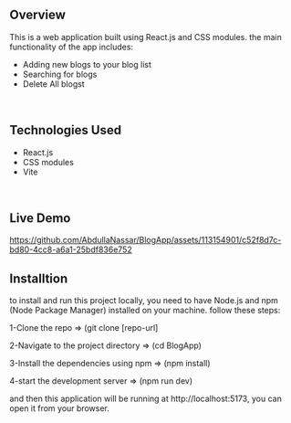 <h2>Overview</h2>
This is a web application built using React.js and CSS modules. 
the main functionality of the app includes:
<ul>
  <li>Adding new blogs to your blog list</li>
  <li>Searching for blogs</li>
  <li>Delete All blogst</li>
</ul>
<br/>

<h2>Technologies Used</h2>
<ul>
  <li>React.js</li>
  <li>CSS modules</li>
  <li>Vite</li>
</ul>
<br/>

<h2>Live Demo</h2>

https://github.com/AbdullaNassar/BlogApp/assets/113154901/c52f8d7c-bd80-4cc8-a6a1-25bdf836e752



<h2>Installtion</h2>

to install and run this project locally, you need to have Node.js and npm (Node Package Manager) installed on your machine.
follow these steps: 

1-Clone the repo  => (git clone [repo-url]

2-Navigate to the project directory => (cd BlogApp)

3-Install the dependencies using npm  => (npm install)

4-start the development server => (npm run dev)

and then this application will be running at http://localhost:5173, you can open it from your browser.
<br/>
